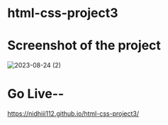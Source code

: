 # html-css-project3

# Screenshot of the project

![2023-08-24 (2)](https://github.com/nidhiii112/html-css-project3/assets/117963273/7232e7e4-b93d-47f7-8caa-22f77a4b7343)


# Go Live--

https://nidhiii112.github.io/html-css-project3/
